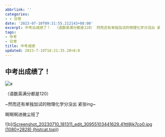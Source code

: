 ```yaml
---
abbrlink: ''
categories:
- - 日常
date: '2023-07-10T09:31:55.212143+08:00'
excerpt: 中考出成绩了！  （语数英满分都是120） 然而还有单独加试的物理化学分没出 紧张ing 啊啊啊进微尘班了 ...
tags:
- 中考
- 日常
title: 中考成绩
updated: 2023-7-10T18:21:35.20+8:0
---
```

## 中考出成绩了！

![a](https://js.histcat.top/gh/histcat/static@master/rawimg/屏幕截图-2023-07-10-084921.4qzlbn4lzma0.png)

（语数英满分都是120）

~然而还有单独加试的物理化学分没出 紧张ing~

啊啊啊进微尘班了

![b]([Screenshot\_20230710\_181311\_edit\_30955103441629.41ttl8jk7co0.jpg (1080×2828) (histcat.top)](https://js.histcat.top/gh/histcat/static@master/rawimg/Screenshot_20230710_181311_edit_30955103441629.41ttl8jk7co0.jpg))
